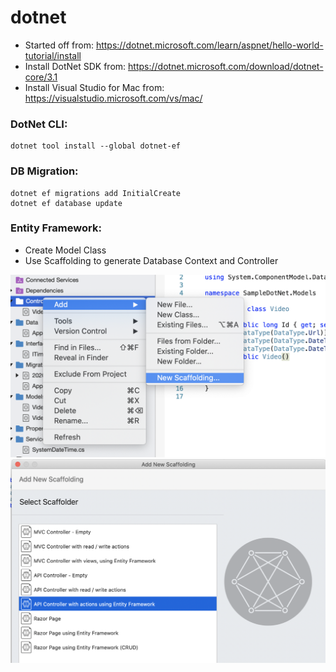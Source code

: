 # dotnet

- Started off from: https://dotnet.microsoft.com/learn/aspnet/hello-world-tutorial/install
- Install DotNet SDK from: https://dotnet.microsoft.com/download/dotnet-core/3.1
- Install Visual Studio for Mac from: https://visualstudio.microsoft.com/vs/mac/

### DotNet CLI:
````
dotnet tool install --global dotnet-ef
````

### DB Migration:
````
dotnet ef migrations add InitialCreate
dotnet ef database update  
````

### Entity Framework:
- Create Model Class
- Use Scaffolding to generate Database Context and Controller 

<img src="https://github.com/faizan-tariq/dotnet/blob/master/s1.png" width="800">
<img src="https://github.com/faizan-tariq/dotnet/blob/master/s2.png" width="800">
